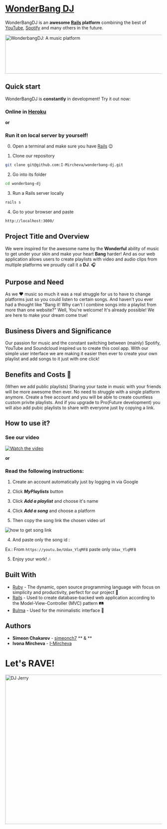 # [WonderBang DJ](https://wonderbang-dj.herokuapp.com) 

WonderBangDJ is an **awesome [Rails](https://rubyonrails.org) platform** combining the best of [YouTube](https://www.youtube.com), [Spotify](https://open.spotify.com) and many others in the future.

<a href="https://wonderbang-dj.herokuapp.com"><img src="https://scontent.fsof2-1.fna.fbcdn.net/v/t1.15752-9/35076716_2252625164762803_8340418174881103872_n.png?_nc_cat=0&oh=becdb791c64b602691632ee1d726e084&oe=5BA5CB36" alt="WonderbangDJ: A music platform" style="max-width:100%;" width="600" height="125"></a>

## Quick start

WonderBangDJ is **constantly** in development! Try it out now:

### Online in [Heroku](https://wonderbang-dj.herokuapp.com)

**or**

### Run it on local server by yourself!

0. Open a terminal and make sure you have [Rails](https://youtu.be/OHgXELONyTQ) :wink: 

1. Clone our repository 
```sh
git clone git@github.com:I-Mircheva/wonderbang-dj.git
```
2. Go into its folder 
```sh
cd wonderbang-dj
```
3. Run a Rails server locally 
```sh
rails s
```
4. Go to your browser and paste 
```sh
http://localhost:3000/
```
## Project Title and Overview 
We were inspired for the awesome name by the **Wonderful** ability of music to get under your skin and make your heart **Bang** harder! 
And as our web application allows users to create playlists with video and audio clips from multiple platforms we proudly call it a **DJ**. :headphones: 

## Purpose and Need 
As we :heart: music so much it was a real struggle for us to have to change platforms just so you could listen to certain songs. 
And haven't you ever had a thought like "Bang it! Why can't I combine songs into a playlist from more than one website?" 
Well, You're welcome! It's already possible! We are here to make your dream come true! 

## Business Divers and Significance 
Our passion for music and the constant switching between (mainly) Spotify, YouTube and Soundcloud inspired us to create this cool app. 
With our simple user interface we are making it easier then ever to create your own playlist and add songs to it just with one click! 

## Benefits and Costs :money_with_wings: 
(When we add public playlists) 
Sharing your taste in music with your friends will be more awesome then ever.
No need to struggle with a single platform anymore. Create a free account and you will be able to create countless custom privite playlists.
And if you upgrade to Pro(Future development) you will also add pubic playlists to share with everyone just by copying a link. 

## How to use it? 
### See our video 

[![Watch the video](https://scontent.fsof2-1.fna.fbcdn.net/v/t1.15752-9/35076716_2252625164762803_8340418174881103872_n.png?_nc_cat=0&oh=becdb791c64b602691632ee1d726e084&oe=5BA5CB36)](http://youtu.be/vt5fpE0bzSY) 

 **or**

### Read the following instructions: 

1. Create an account automatically just by logging in via Google 
 
2. Click ***MyPlaylists*** button 
 
3. Click ***Add a playlist*** and choose it's name 
 
4. Click ***Add a song*** and choose a platform 
 
3. Then copy the song link the chosen video url 
 
![how to get song link](https://www.amoyshare.com/asset/article/youtube-song-downloader/image/copy-url.png) 

4. And paste only the song id : 
 
Ex.: From `https://youtu.be/Udax_YlqMF8` paste only `Udax_YlqMF8` 
 
5. Enjoy your work! :notes: 
 

## Built With

* [Ruby](https://www.ruby-lang.org/en/) - The dynamic, open source programming language with focus on simplicity and productivity, perfect for our project :gem: 
* [Rails](https://rubyonrails.org/) - Used to create database-backed web application according to the Model-View-Controller (MVC) pattern :railway_track: 
* [Bulma](https://bulma.io/) - Used for the minimalistic interface :art: 

## Authors

* **Simeon Chakarov** - [simeonch7](https://github.com/simeonch7) 
** & **
* **Ivona Mircheva** - [I-Mircheva](https://github.com/I-Mircheva)

# Let's RAVE!

<img src="https://scontent.fsof2-1.fna.fbcdn.net/v/t1.15752-9/35485989_2252718054753514_9046735545392168960_n.jpg?_nc_cat=0&oh=34ce702fdec2cf5491cd9ded62f40955&oe=5BA4E117" alt="DJ Jerry" style="max-width:100%;" width="641" height="480"></a>
